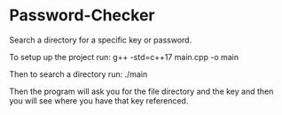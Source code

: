 # Password-Checker
Search a directory for a specific key or password.

To setup up the project run:
    g++ -std=c++17 main.cpp -o main
    
Then to search a directory run:
    ./main
   
Then the program will ask you for the file directory and the key and then you will see where you have that key referenced.
